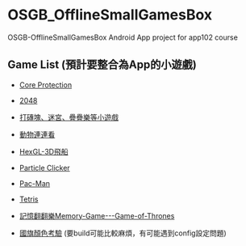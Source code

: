 # OSGB_OfflineSmallGamesBox
 OSGB-OfflineSmallGamesBox Android App project for app102 course

## Game List (預計要整合為App的小遊戲)

+ [Core Protection](https://github.com/hakimel/Core)

+ [2048](https://github.com/gd4Ark/2048)

+ [打磚塊、迷宮、疊疊樂等小遊戲](https://github.com/16Yongjin/html-games)

+ [動物連連看](https://github.com/gd4Ark/linkup)

+ [HexGL-3D飛船](https://github.com/BKcore/HexGL)

+ [Particle Clicker](https://github.com/particle-clicker/particle-clicker)

+ [Pac-Man](https://github.com/luciopanepinto/pacman)

+ [Tetris](https://github.com/luciopanepinto/tetris)

+ [記憶翻翻樂Memory-Game---Game-of-Thrones](https://github.com/KewinBielecki/Memory-Game---Game-of-Thrones)

+ [國旗顏色考驗](https://github.com/wentingliuu/flag-quiz-game) (要build可能比較麻煩，有可能遇到config設定問題)